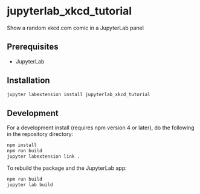 # jupyterlab_xkcd_tutorial

Show a random xkcd.com comic in a JupyterLab panel


## Prerequisites

* JupyterLab

## Installation

```bash
jupyter labextension install jupyterlab_xkcd_tutorial
```

## Development

For a development install (requires npm version 4 or later), do the following in the repository directory:

```bash
npm install
npm run build
jupyter labextension link .
```

To rebuild the package and the JupyterLab app:

```bash
npm run build
jupyter lab build
```

